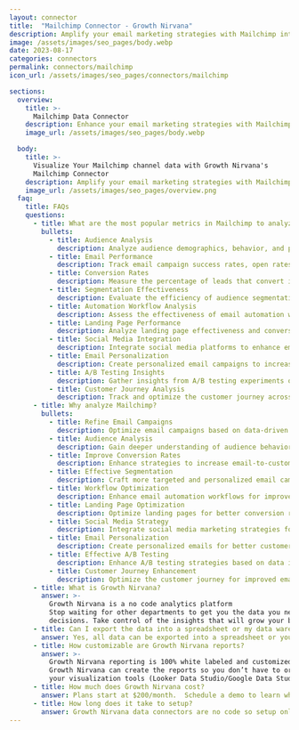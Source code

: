 ```yaml
---
layout: connector
title:  "Mailchimp Connector - Growth Nirvana"
description: Amplify your email marketing strategies with Mailchimp integration, gaining actionable insights from email campaign data analysis.
image: /assets/images/seo_pages/body.webp
date: 2023-08-17
categories: connectors
permalink: connectors/mailchimp
icon_url: /assets/images/seo_pages/connectors/mailchimp

sections:
  overview:
    title: >-
      Mailchimp Data Connector
    description: Enhance your email marketing strategies with Mailchimp integration. Seamlessly merge marketing data, unlocking insights that shape email campaigns, audience analysis, and operational effectiveness.
    image_url: /assets/images/seo_pages/body.webp

  body:
    title: >-
      Visualize Your Mailchimp channel data with Growth Nirvana's
      Mailchimp Connector
    description: Amplify your email marketing strategies with Mailchimp integration, gaining actionable insights from email campaign data analysis.
    image_url: /assets/images/seo_pages/overview.png
  faq:
    title: FAQs
    questions:
      - title: What are the most popular metrics in Mailchimp to analyze?
        bullets:
          - title: Audience Analysis
            description: Analyze audience demographics, behavior, and preferences for targeted campaigns.
          - title: Email Performance
            description: Track email campaign success rates, open rates, and click-through rates.
          - title: Conversion Rates
            description: Measure the percentage of leads that convert into customers.
          - title: Segmentation Effectiveness
            description: Evaluate the efficiency of audience segmentation strategies.
          - title: Automation Workflow Analysis
            description: Assess the effectiveness of email automation workflows.
          - title: Landing Page Performance
            description: Analyze landing page effectiveness and conversion rates.
          - title: Social Media Integration
            description: Integrate social media platforms to enhance email marketing campaigns.
          - title: Email Personalization
            description: Create personalized email campaigns to increase engagement.
          - title: A/B Testing Insights
            description: Gather insights from A/B testing experiments on email campaigns.
          - title: Customer Journey Analysis
            description: Track and optimize the customer journey across email touchpoints.
      - title: Why analyze Mailchimp?
        bullets:
          - title: Refine Email Campaigns
            description: Optimize email campaigns based on data-driven insights.
          - title: Audience Analysis
            description: Gain deeper understanding of audience behavior and preferences.
          - title: Improve Conversion Rates
            description: Enhance strategies to increase email-to-customer conversion rates.
          - title: Effective Segmentation
            description: Craft more targeted and personalized email campaigns.
          - title: Workflow Optimization
            description: Enhance email automation workflows for improved results.
          - title: Landing Page Optimization
            description: Optimize landing pages for better conversion rates.
          - title: Social Media Strategy
            description: Integrate social media marketing strategies for higher engagement.
          - title: Email Personalization
            description: Create personalized emails for better customer engagement.
          - title: Effective A/B Testing
            description: Enhance A/B testing strategies based on data insights.
          - title: Customer Journey Enhancement
            description: Optimize the customer journey for improved email experiences.
      - title: What is Growth Nirvana?
        answer: >-
          Growth Nirvana is a no code analytics platform 
          Stop waiting for other departments to get you the data you need to make critical business 
          decisions. Take control of the insights that will grow your business.
      - title: Can I export the data into a spreadsheet or my data warehouse?
        answer: Yes, all data can be exported into a spreadsheet or your data warehouse (Google BigQuery, AWS, Snowflake, Azure, etc)
      - title: How customizable are Growth Nirvana reports?
        answer: >-
          Growth Nirvana reporting is 100% white labeled and customized to your specifications.
          Growth Nirvana can create the reports so you don’t have to or you can connect
          your visualization tools (Looker Data Studio/Google Data Studio, Tableau, PowerBI, etc) to Growth Nirvana.
      - title: How much does Growth Nirvana cost?
        answer: Plans start at $200/month.  Schedule a demo to learn what plan is best for you.
      - title: How long does it take to setup?
        answer: Growth Nirvana data connectors are no code so setup only requires a few clicks.
---
```

